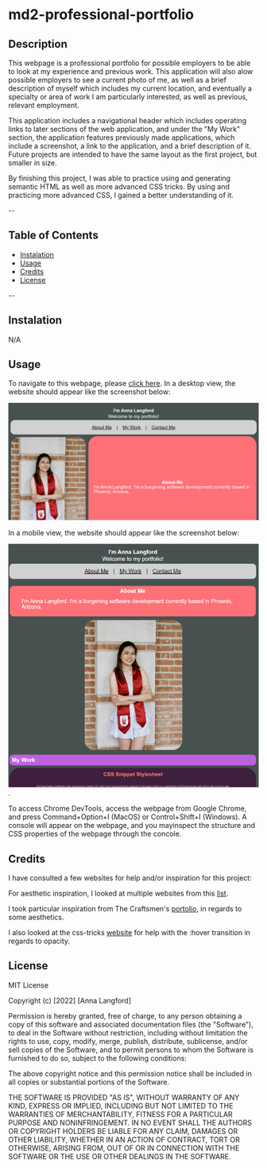 # md2-professional-portfolio

## Description 

This webpage is a professional portfolio for possible employers to be able to look at my experience and previous work. This application will also alow possible employers to see a current photo of me, as well as a brief description of myself which includes my current location, and eventually a specialty or area of work I am particularly interested, as well as previous, relevant employment. 

This application includes a navigational header which includes operating links to later sections of the web application, and under the "My Work" section, the application features previously made applications, which include a screenshot, a link to the application, and a brief description of it. Future projects are intended to have the same layout as the first project, but smaller in size. 

By finishing this project, I was able to practice using and generating semantic HTML as well as more advanced CSS tricks. By using and practicing more advanced CSS, I gained a better understanding of it. 

--
## Table of Contents

- [Instalation](#instalation)
- [Usage](#usage)
- [Credits](#credits)
- [License](#license)

--

## Instalation

N/A

## Usage

To navigate to this webpage, please [click here](https://anna-dxj.github.io/md2-professional-portfolio/). In a desktop view, the website should appear like the screenshot below: 

![Screenshot-desktop](assets/images/application-screenshot.png)

In a mobile view, the website should appear like the screenshot below: 

![Screenshot-mobile](assets/images/application-screenshot-2.png).

To access Chrome DevTools, access the webpage from Google Chrome, and press Command+Option+I (MacOS) or Control+Shift+I (Windows). A console will appear on the webpage, and you mayinspect the structure and CSS properties of the webpage through the concole. 

## Credits

I have consulted a few websites for help and/or inspiration for this project:

For aesthetic inspiration, I looked at multiple websites from this [list](https://www.hostinger.com/tutorials/web-developer-portfolio).

I took particular inspiration from The Craftsmen's [portolio](https://www.thecraftsmen.tech/), in regards to some aesthetics. 

I also looked at the css-tricks [website](https://css-tricks.com/almanac/properties/t/transition/) for help with the :hover transition in regards to opacity. 

## License

MIT License

Copyright (c) [2022] [Anna Langford]

Permission is hereby granted, free of charge, to any person obtaining a copy
of this software and associated documentation files (the "Software"), to deal
in the Software without restriction, including without limitation the rights
to use, copy, modify, merge, publish, distribute, sublicense, and/or sell
copies of the Software, and to permit persons to whom the Software is
furnished to do so, subject to the following conditions:

The above copyright notice and this permission notice shall be included in all
copies or substantial portions of the Software.

THE SOFTWARE IS PROVIDED "AS IS", WITHOUT WARRANTY OF ANY KIND, EXPRESS OR
IMPLIED, INCLUDING BUT NOT LIMITED TO THE WARRANTIES OF MERCHANTABILITY,
FITNESS FOR A PARTICULAR PURPOSE AND NONINFRINGEMENT. IN NO EVENT SHALL THE
AUTHORS OR COPYRIGHT HOLDERS BE LIABLE FOR ANY CLAIM, DAMAGES OR OTHER
LIABILITY, WHETHER IN AN ACTION OF CONTRACT, TORT OR OTHERWISE, ARISING FROM,
OUT OF OR IN CONNECTION WITH THE SOFTWARE OR THE USE OR OTHER DEALINGS IN THE
SOFTWARE.
